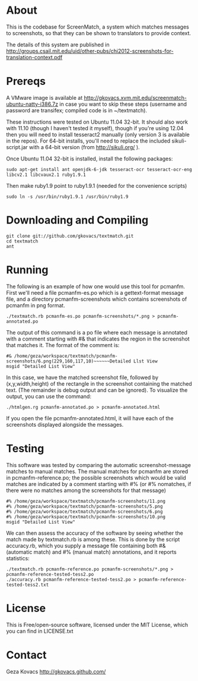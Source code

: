 # About

This is the codebase for ScreenMatch, a system which matches messages to screenshots, so that they can be shown to translators to provide context.

The details of this system are published in http://groups.csail.mit.edu/uid/other-pubs/chi2012-screenshots-for-translation-context.pdf

# Prereqs

A VMware image is available at http://gkovacs.xvm.mit.edu/screenmatch-ubuntu-natty-i386.7z in case you want to skip these steps (username and password are transifex; compiled code is in ~/textmatch).

These instructions were tested on Ubuntu 11.04 32-bit. It should also work with 11.10 (though I haven't tested it myself), though if you're using 12.04 then you will need to install tesseract2 manually (only version 3 is available in the repos). For 64-bit installs, you'll need to replace the included sikuli-script.jar with a 64-bit version (from http://sikuli.org/ ).

Once Ubuntu 11.04 32-bit is installed, install the following packages:

    sudo apt-get install ant openjdk-6-jdk tesseract-ocr tesseract-ocr-eng libcv2.1 libcvaux2.1 ruby1.9.1

Then make ruby1.9 point to ruby1.9.1 (needed for the convenience scripts)

    sudo ln -s /usr/bin/ruby1.9.1 /usr/bin/ruby1.9

# Downloading and Compiling

    git clone git://github.com/gkovacs/textmatch.git
    cd textmatch
    ant

# Running

The following is an example of how one would use this tool for pcmanfm. First we'll need a file pcmanfm-es.po which is a gettext-format message file, and a directory pcmanfm-screenshots which contains screenshots of pcmanfm in png format.

    ./textmatch.rb pcmanfm-es.po pcmanfm-screenshots/*.png > pcmanfm-annotated.po

The output of this command is a po file where each message is annotated with a comment starting with #& that indicates the region in the screenshot that matches it. The format of the comment is:

    #& /home/geza/workspace/textmatch/pcmanfm-screenshots/6.png(229,160,117,10)~~~~~~Detailed Llst View
    msgid "Detailed List View"

In this case, we have the matched screenshot file, followed by (x,y,width,height) of the rectangle in the screenshot containing the matched text. (The remainder is debug output and can be ignored). To visualize the output, you can use the command:

    ./htmlgen.rg pcmanfm-annotated.po > pcmanfm-annotated.html

If you open the file pcmanfm-annotated.html, it will have each of the screenshots displayed alongside the messages.

# Testing

This software was tested by comparing the automatic screenshot-message matches to manual matches. The manual matches for pcmanfm are stored in pcmanfm-reference.po; the possible screenshots which would be valid matches are indicated by a comment starting with #% (or #% nomatches, if there were no matches among the screenshots for that message)

    #% /home/geza/workspace/textmatch/pcmanfm-screenshots/11.png
    #% /home/geza/workspace/textmatch/pcmanfm-screenshots/5.png
    #% /home/geza/workspace/textmatch/pcmanfm-screenshots/6.png
    #% /home/geza/workspace/textmatch/pcmanfm-screenshots/10.png
    msgid "Detailed List View"

We can then assess the accuracy of the software by seeing whether the match made by textmatch.rb is among these. This is done by the script accuracy.rb, which you supply a message file containing both #& (automatic match) and #% (manual match) annotations, and it reports statistics:

    ./textmatch.rb pcmanfm-reference.po pcmanfm-screenshots/*.png > pcmanfm-reference-tested-tess2.po
    ./accuracy.rb pcmanfm-reference-tested-tess2.po > pcmanfm-reference-tested-tess2.txt

# License

This is Free/open-source software, licensed under the MIT License, which you can find in LICENSE.txt

# Contact

Geza Kovacs http://gkovacs.github.com/

